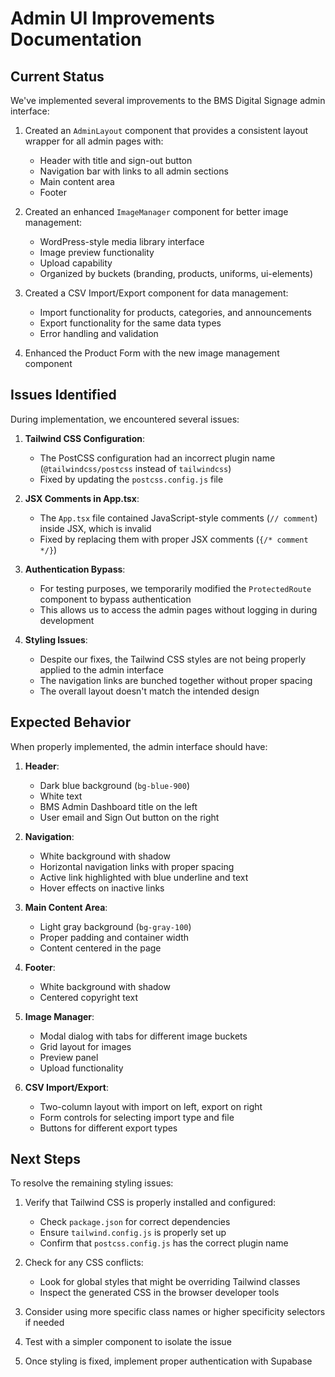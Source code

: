# Admin UI Improvements Documentation

## Current Status

We've implemented several improvements to the BMS Digital Signage admin interface:

1. Created an `AdminLayout` component that provides a consistent layout wrapper for all admin pages with:
   - Header with title and sign-out button
   - Navigation bar with links to all admin sections
   - Main content area
   - Footer

2. Created an enhanced `ImageManager` component for better image management:
   - WordPress-style media library interface
   - Image preview functionality
   - Upload capability
   - Organized by buckets (branding, products, uniforms, ui-elements)

3. Created a CSV Import/Export component for data management:
   - Import functionality for products, categories, and announcements
   - Export functionality for the same data types
   - Error handling and validation

4. Enhanced the Product Form with the new image management component

## Issues Identified

During implementation, we encountered several issues:

1. **Tailwind CSS Configuration**: 
   - The PostCSS configuration had an incorrect plugin name (`@tailwindcss/postcss` instead of `tailwindcss`)
   - Fixed by updating the `postcss.config.js` file

2. **JSX Comments in App.tsx**:
   - The `App.tsx` file contained JavaScript-style comments (`// comment`) inside JSX, which is invalid
   - Fixed by replacing them with proper JSX comments (`{/* comment */}`)

3. **Authentication Bypass**:
   - For testing purposes, we temporarily modified the `ProtectedRoute` component to bypass authentication
   - This allows us to access the admin pages without logging in during development

4. **Styling Issues**:
   - Despite our fixes, the Tailwind CSS styles are not being properly applied to the admin interface
   - The navigation links are bunched together without proper spacing
   - The overall layout doesn't match the intended design

## Expected Behavior

When properly implemented, the admin interface should have:

1. **Header**:
   - Dark blue background (`bg-blue-900`)
   - White text
   - BMS Admin Dashboard title on the left
   - User email and Sign Out button on the right

2. **Navigation**:
   - White background with shadow
   - Horizontal navigation links with proper spacing
   - Active link highlighted with blue underline and text
   - Hover effects on inactive links

3. **Main Content Area**:
   - Light gray background (`bg-gray-100`)
   - Proper padding and container width
   - Content centered in the page

4. **Footer**:
   - White background with shadow
   - Centered copyright text

5. **Image Manager**:
   - Modal dialog with tabs for different image buckets
   - Grid layout for images
   - Preview panel
   - Upload functionality

6. **CSV Import/Export**:
   - Two-column layout with import on left, export on right
   - Form controls for selecting import type and file
   - Buttons for different export types

## Next Steps

To resolve the remaining styling issues:

1. Verify that Tailwind CSS is properly installed and configured:
   - Check `package.json` for correct dependencies
   - Ensure `tailwind.config.js` is properly set up
   - Confirm that `postcss.config.js` has the correct plugin name

2. Check for any CSS conflicts:
   - Look for global styles that might be overriding Tailwind classes
   - Inspect the generated CSS in the browser developer tools

3. Consider using more specific class names or higher specificity selectors if needed

4. Test with a simpler component to isolate the issue

5. Once styling is fixed, implement proper authentication with Supabase